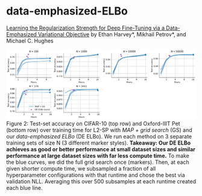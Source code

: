 # data-emphasized-ELBo
[Learning the Regularization Strength for Deep Fine-Tuning via a Data-Emphasized Variational Objective]() by Ethan Harvey*, Mikhail Petrov*, and Michael C. Hughes

![Figure 2](./notebooks/computational_time_comparison.png)
Figure 2: Test-set accuracy on CIFAR-10 (top row) and Oxford-IIIT Pet (bottom row) over training time for L2-SP with *MAP + grid search* (GS) and our *data-emphasized ELBo* (DE ELBo). We run each method on 3 separate training sets of size N (3 different marker styles). **Takeaway: Our DE ELBo achieves as good or better performance at small dataset sizes and similar performance at large dataset sizes with far less compute time.** To make the blue curves, we did the full grid search once (markers). Then, at each given shorter compute time, we subsampled a fraction of all hyperparameter configurations with that runtime and chose the best via validation NLL. Averaging this over 500 subsamples at each runtime created each blue line.
